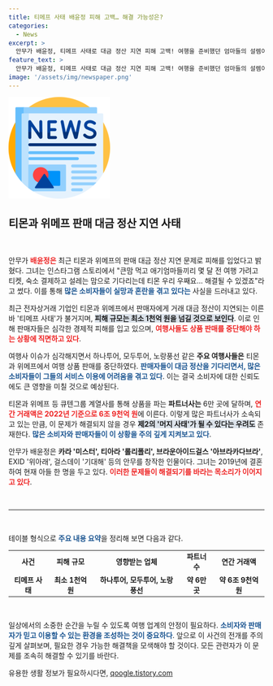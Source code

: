 ```yaml
---
title: 티메프 사태 배윤정 피해 고백… 해결 가능성은?
categories:
  - News
excerpt: >
  안무가 배윤정, 티메프 사태로 대금 정산 지연 피해 고백! 여행을 준비했던 엄마들의 설렘이 무너졌다. 1천억 원 피해 추정, 과연 해결의 실마리는? 클릭하여 자세한 내용을 확인하세요!
feature_text: >
  안무가 배윤정, 티메프 사태로 대금 정산 지연 피해 고백! 여행을 준비했던 엄마들의 설렘이 무너졌다. 1천억 원 피해 추정, 과연 해결의 실마리는? 클릭하여 자세한 내용을 확인하세요!
image: '/assets/img/newspaper.png'
---
```


<p><img src="/assets/img/newspaper.png" alt="kimp 속보" /></p>

<h2 data-ke-size="size26">티몬과 위메프 판매 대금 정산 지연 사태</h2>

<p data-ke-size="size16">&nbsp;</p>

<p>안무가 <b><span style="color: #ee2323;">배윤정은</span></b> 최근 티몬과 위메프의 판매 대금 정산 지연 문제로 피해를 입었다고 밝혔다. 그녀는 인스타그램 스토리에서 "큰맘 먹고 애기엄마들끼리 몇 달 전 여행 가려고 티켓, 숙소 결제하고 설레는 맘으로 기다리는데 티몬 우리 우째요… 해결될 수 있겠죠"라고 썼다. 이를 통해 <b><span style="color: #1a5490;">많은 소비자들이 실망과 혼란을 겪고 있다는</span></b> 사실을 드러내고 있다. </p>

<p>최근 전자상거래 기업인 티몬과 위메프에서 판매자에게 거래 대금 정산이 지연되는 이른바 '티메프 사태'가 불거지며, <b><span style="background-color: #21538527;">피해 규모는 최소 1천억 원을 넘길 것으로 보인다</span></b>. 이로 인해 판매자들은 심각한 경제적 피해를 입고 있으며, <b><span style="color: #ee2323;">여행사들도 상품 판매를 중단해야 하는 상황에 직면하고 있다</span></b>.</p>

<p>여행사 이슈가 심각해지면서 하나투어, 모두투어, 노랑풍선 같은 <b>주요 여행사들은</b> 티몬과 위메프에서 여행 상품 판매를 중단하였다. <b><span style="color: #1a5490;">판매자들이 대금 정산을 기다리면서, 많은 소비자들이 그들의 서비스 이용에 어려움을 겪고 있다</span></b>. 이는 결국 소비자에 대한 신뢰도에도 큰 영향을 미칠 것으로 예상된다.</p>

<p>티몬과 위메프 등 큐텐그룹 계열사를 통해 상품을 파는 <b>파트너사는</b> 6만 곳에 달하며, <b><span style="color: #ee2323;">연간 거래액은 2022년 기준으로 6조 9천억 원</span></b>에 이른다. 이렇게 많은 파트너사가 소속되고 있는 만큼, 이 문제가 해결되지 않을 경우 <b><span style="background-color: #21538527;">제2의 '머지 사태'가 될 수 있다는 우려도</span></b> 존재한다. <b><span style="color: #1a5490;">많은 소비자와 판매자들이 이 상황을 주의 깊게 지켜보고 있다</span></b>.</p>

<p>안무가 배윤정은 <b>카라 '미스터', 티아라 '롤리폴리', 브라운아이드걸스 '아브라카다브라'</b>, EXID '위아래', 걸스데이 '기대해' 등의 안무를 창작한 인물이다. 그녀는 2019년에 결혼하여 현재 아들 한 명을 두고 있다. <b><span style="color: #ee2323;">이러한 문제들이 해결되기를 바라는 목소리가 이어지고 있다</span></b>.</p>

<p data-ke-size="size16">&nbsp;</p>

<hr>

<p data-ke-size="size16">&nbsp;</p>

<p>테이블 형식으로 <b><span style="color: #1a5490;">주요 내용 요약</span></b>을 정리해 보면 다음과 같다.</p>

<table style="width:100%; border-collapse:collapse;">
<tr>
<td style="text-align: center; height: 17px;"><b>사건</b></td>
<td style="text-align: center; height: 17px;"><b>피해 규모</b></td>
<td style="text-align: center; height: 17px;"><b>영향받는 업체</b></td>
<td style="text-align: center; height: 17px;"><b>파트너 수</b></td>
<td style="text-align: center; height: 17px;"><b>연간 거래액</b></td>
</tr>
<tr>
<td style="text-align: center; height: 17px;"><b>티메프 사태</b></td>
<td style="text-align: center; height: 17px;"><b>최소 1천억 원</b></td>
<td style="text-align: center; height: 17px;"><b>하나투어, 모두투어, 노랑풍선</b></td>
<td style="text-align: center; height: 17px;"><b>약 6만 곳</b></td>
<td style="text-align: center; height: 17px;"><b>약 6조 9천억 원</b></td>
</tr>
</table>

<p data-ke-size="size16">&nbsp;</p>

<p>일상에서의 소중한 순간을 누릴 수 있도록 여행 업계의 안정이 필요하다. <b><span style="color: #1a5490;">소비자와 판매자가 믿고 이용할 수 있는 환경을 조성하는 것이 중요하다</span></b>. 앞으로 이 사건의 전개를 주의 깊게 살펴보며, 필요한 경우 가능한 해결책을 모색해야 할 것이다. 모든 관련자가 이 문제를 조속히 해결할 수 있기를 바란다.</p>
유용한 생활 정보가 필요하시다면, <a href="https://qoogle.tistory.com" rel="dofollow">qoogle.tistory.com</a>


